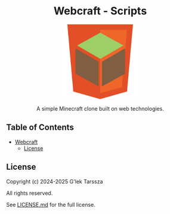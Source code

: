 <h1 id="webcraft-scripts" align="center">
    Webcraft - Scripts
</h1>
<p align="center">
    <img src="https://github.com/glektarssza/webcraft/raw/main/logo.svg" alt="Logo" width="200" />
</p>
<p  align="center">
    A simple Minecraft clone built on web technologies.
</p>

<!-- omit in toc -->
## Table of Contents ##

* [Webcraft](#webcraft-scripts)
    * [License](#license)

## License ##

Copyright (c) 2024-2025 G'lek Tarssza

All rights reserved.

See [LICENSE.md](LICENSE.md) for the full license.
